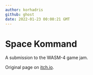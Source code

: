 ```yaml
---
author: korhadris
github: ghost
date: 2022-01-23 00:00:21 GMT
---
```


# Space Kommand

A submission to the WASM-4 game jam.

Original page on [itch.io](https://korhadris.itch.io/wasm-4-space-kommand).
